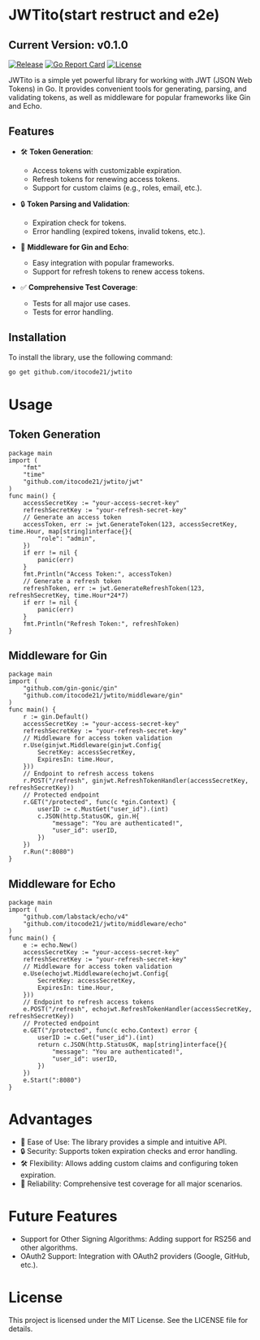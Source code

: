 # JWTito(start restruct and e2e)

## Current Version: v0.1.0
[![Release](https://img.shields.io/badge/release-v0.1.0-blue.svg)](https://github.com/itocode21/jwtito/releases/tag/v0.1.0)
[![Go Report Card](https://goreportcard.com/badge/github.com/itocode21/jwtito)](https://goreportcard.com/report/github.com/itocode21/jwtito)
[![License](https://img.shields.io/badge/license-MIT-blue.svg)](https://github.com/itocode21/jwtito/blob/main/LICENSE)

JWTito is a simple yet powerful library for working with JWT (JSON Web Tokens) in Go. It provides convenient tools for generating, parsing, and validating tokens, as well as middleware for popular frameworks like Gin and Echo.

## **Features**

- 🛠️ **Token Generation**:
  - Access tokens with customizable expiration.
  - Refresh tokens for renewing access tokens.
  - Support for custom claims (e.g., roles, email, etc.).

- 🔒 **Token Parsing and Validation**:
  - Expiration check for tokens.
  - Error handling (expired tokens, invalid tokens, etc.).

- 🚀 **Middleware for Gin and Echo**:
  - Easy integration with popular frameworks.
  - Support for refresh tokens to renew access tokens.

- ✅ **Comprehensive Test Coverage**:
  - Tests for all major use cases.
  - Tests for error handling.

## **Installation**

To install the library, use the following command:

```bash
go get github.com/itocode21/jwtito
```

# Usage 

## Token Generation
```
package main
import (
	"fmt"
	"time"
	"github.com/itocode21/jwtito/jwt"
)
func main() {
	accessSecretKey := "your-access-secret-key"
	refreshSecretKey := "your-refresh-secret-key"
	// Generate an access token
	accessToken, err := jwt.GenerateToken(123, accessSecretKey, time.Hour, map[string]interface{}{
		"role": "admin",
	})
	if err != nil {
		panic(err)
	}
	fmt.Println("Access Token:", accessToken)
	// Generate a refresh token
	refreshToken, err := jwt.GenerateRefreshToken(123, refreshSecretKey, time.Hour*24*7)
	if err != nil {
		panic(err)
	}
	fmt.Println("Refresh Token:", refreshToken)
}
```
## Middleware for Gin
```
package main
import (
	"github.com/gin-gonic/gin"
	"github.com/itocode21/jwtito/middleware/gin"
)
func main() {
	r := gin.Default()
	accessSecretKey := "your-access-secret-key"
	refreshSecretKey := "your-refresh-secret-key"
	// Middleware for access token validation
	r.Use(ginjwt.Middleware(ginjwt.Config{
		SecretKey: accessSecretKey,
		ExpiresIn: time.Hour,
	}))
	// Endpoint to refresh access tokens
	r.POST("/refresh", ginjwt.RefreshTokenHandler(accessSecretKey, refreshSecretKey))
	// Protected endpoint
	r.GET("/protected", func(c *gin.Context) {
		userID := c.MustGet("user_id").(int)
		c.JSON(http.StatusOK, gin.H{
			"message": "You are authenticated!",
			"user_id": userID,
		})
	})
	r.Run(":8080")
}
```

## Middleware for Echo
```
package main
import (
	"github.com/labstack/echo/v4"
	"github.com/itocode21/jwtito/middleware/echo"
)
func main() {
	e := echo.New()
	accessSecretKey := "your-access-secret-key"
	refreshSecretKey := "your-refresh-secret-key"
	// Middleware for access token validation
	e.Use(echojwt.Middleware(echojwt.Config{
		SecretKey: accessSecretKey,
		ExpiresIn: time.Hour,
	}))
	// Endpoint to refresh access tokens
	e.POST("/refresh", echojwt.RefreshTokenHandler(accessSecretKey, refreshSecretKey))
	// Protected endpoint
	e.GET("/protected", func(c echo.Context) error {
		userID := c.Get("user_id").(int)
		return c.JSON(http.StatusOK, map[string]interface{}{
			"message": "You are authenticated!",
			"user_id": userID,
		})
	})
	e.Start(":8080")
}
```
# **Advantages**

* 🚀 Ease of Use: The library provides a simple and intuitive API.
* 🔒 Security: Supports token expiration checks and error handling.
* 🛠️ Flexibility: Allows adding custom claims and configuring token expiration.
* 🧪 Reliability: Comprehensive test coverage for all major scenarios.

# **Future Features**
* Support for Other Signing Algorithms: Adding support for RS256 and other algorithms.
* OAuth2 Support: Integration with OAuth2 providers (Google, GitHub, etc.).

# License
This project is licensed under the MIT License. See the LICENSE file for details.
